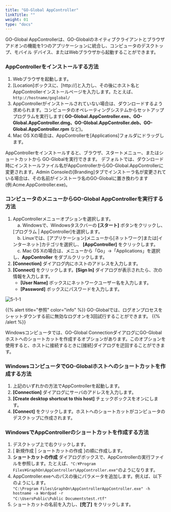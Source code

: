 ```yaml
---
title: "GO-Global AppController"
linkTitle: ""
weight: 01
type: "docs"
---
```


GO-Global AppControllerは、GO-Globalのネイティブクライアントとブラウザアドオンの機能を1つのアプリケーションに統合し、コンピュータのデスクトップ、モバイル デバイス、またはWebブラウザから起動することができます。

### AppControllerをインストールする方法
1. Webブラウザを起動します。
2. [Location]ボックスに、[http://]と入力し、その後にホスト名とAppControllerインストールページを入力します。たとえば、`http://hostname/goglobal/`
3. AppControllerがインストールされていない場合は、ダウンロードするよう求められます。コンピュータのオペレーティングシステムからセットアッププログラムを実行します( **GO-Global.AppController.exe、GO-Global.AppController.dmg、GO-Global.AppController.deb、GO-Global.AppController.rpm** など)。
4. Mac OS Xの場合は、AppControllerを[Applications]フォルダにドラッグします。

AppControllerをインストールすると、ブラウザ、スタートメニュー、またはショートカットから GO-Globalを実行できます。
デフォルトでは、ダウンロード時にインストールファイル名がAppControllerからGO-Global.AppControllerに変更されます。Admin Consoleの[Branding]タブでインストーラ名が変更されている場合は、その名前がインストーラ名のGO-Globalに置き換わります(例:Acme.AppController.exe)。

### コンピュータのメニューからGO-Global AppControllerを実行する方法

1. AppControllerメニューオプションを選択します。<br>
　a. Windowsで、Windowsタスクバーの **[スタート]** ボタンをクリックし、[プログラム | AppController]を選択します。<br>
　b. Linuxでは、[アプリケーション]メニューから[ネットワーク]または[インターネット]カテゴリを選択し、 **[AppController]** をクリックします。<br>
　c. Mac OS Xの場合は、メニューから「Go」→「Applications」を選択し、**AppController** をダブルクリックします。<br>
2. **[Connection]** ダイアログ内にホストのアドレスを入力します。
3. **[Connect]** をクリックします。**[Sign In]** ダイアログが表示されたら、次の情報を入力します。
   - **[User Name]** ボックスにネットワークユーザー名を入力します。
   - **[Password]** ボックスにパスワードを入力します。

![5-1-1](/img/5-1-1.png) 

{{% alert title="参照" color="info" %}}
GO-Globalでは、ログオンプロセスをシャットダウンする前に無効なログオンを3回試行することができます。
{{% /alert %}}

Windowsコンピュータでは、GO-Global ConnectionダイアログにGO-Globalホストへのショートカットを作成するオプションがあります。このオプションを使用すると、ホストに接続するときに[接続]ダイアログを迂回することができます。

### WindowsコンピュータでGO-Globalホストへのショートカットを作成する方法

1. 上記のいずれかの方法でAppControllerを起動します。
2. **[Connection]** ダイアログにサーバのアドレスを入力します。
3. **[Create desktop shortcut to this host]** チェックボックスをオンにします。
4. **[Connect]** をクリックします。ホストへのショートカットがコンピュータのデスクトップに作成されます。

### WindowsでAppControllerのショートカットを作成する方法

1. デスクトップ上で右クリックします。
2. [ 新規作成 | ショートカットの作成 ]の順に作成します。
3. **ショートカットの作成** ダイアログボックスで、AppControllerの実行ファイルを参照します。たとえば、`"C:¥Program Files¥GraphOn\AppController\AppController.exe"`のようになります。
4. AppController.exeへのパスの後にパラメータを追加します。例えば、以下のようにします。<br>
	`"C:\Program Files\GraphOn\AppControllerAppController.exe" -h hostname -a Wordpad -r`<br> 
	`"C:\UsersPublic\Public Documentstest.rtf"`
5. ショートカットの名前を入力し、**[完了]** をクリックします。
